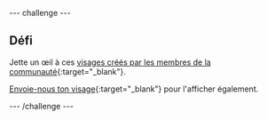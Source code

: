 --- challenge ---

## Défi


Jette un œil à ces [visages créés par les membres de la communauté](https://wke.lt/w/s/8sVH4f){:target="_blank"}.

[Envoie-nous ton visage](https://form.raspberrypi.org/f/community-project-submissions){:target="_blank"} pour l'afficher également.


--- /challenge ---